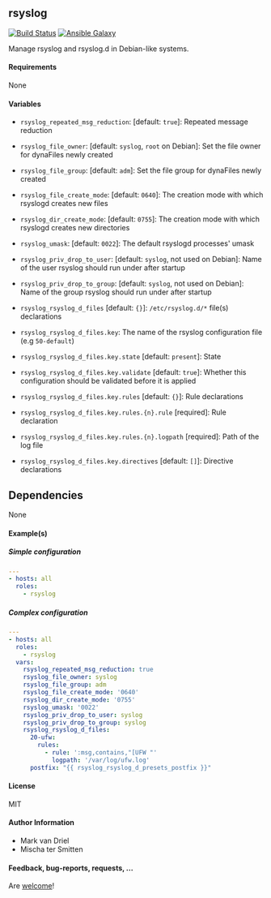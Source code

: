 ## rsyslog

[![Build Status](https://travis-ci.org/Oefenweb/ansible-rsyslog.svg?branch=master)](https://travis-ci.org/Oefenweb/ansible-rsyslog) [![Ansible Galaxy](http://img.shields.io/badge/ansible--galaxy-rsyslog-blue.svg)](https://galaxy.ansible.com/list#/roles/6175)

Manage rsyslog and rsyslog.d in Debian-like systems.

#### Requirements

None

#### Variables

* `rsyslog_repeated_msg_reduction`: [default: `true`]: Repeated message reduction 
* `rsyslog_file_owner`: [default: `syslog`, `root` on Debian]: Set the file owner for dynaFiles newly created
* `rsyslog_file_group`: [default: `adm`]: Set the file group for dynaFiles newly created
* `rsyslog_file_create_mode`: [default: `0640`]: The creation mode with which rsyslogd creates new files
* `rsyslog_dir_create_mode`: [default: `0755`]: The creation mode with which rsyslogd creates new directories 
* `rsyslog_umask`: [default: `0022`]: The default rsyslogd processes' umask
* `rsyslog_priv_drop_to_user`: [default: `syslog`, not used on Debian]: Name of the user rsyslog should run under after startup
* `rsyslog_priv_drop_to_group`: [default: `syslog`, not used on Debian]: Name of the group rsyslog should run under after startup

* `rsyslog_rsyslog_d_files` [default: `{}`]: `/etc/rsyslog.d/*` file(s) declarations
* `rsyslog_rsyslog_d_files.key`: The name of the rsyslog configuration file (e.g `50-default`)
* `rsyslog_rsyslog_d_files.key.state` [default: `present`]: State
* `rsyslog_rsyslog_d_files.key.validate` [default: `true`]: Whether this configuration should be validated before it is applied
* `rsyslog_rsyslog_d_files.key.rules` [default: `{}`]: Rule declarations
* `rsyslog_rsyslog_d_files.key.rules.{n}.rule` [required]: Rule declaration
* `rsyslog_rsyslog_d_files.key.rules.{n}.logpath` [required]: Path of the log file
* `rsyslog_rsyslog_d_files.key.directives` [default: `[]`]: Directive declarations

## Dependencies

None

#### Example(s)

##### Simple configuration

```yaml
---
- hosts: all
  roles:
    - rsyslog
```

##### Complex configuration

```yaml
---
- hosts: all
  roles:
    - rsyslog
  vars:
    rsyslog_repeated_msg_reduction: true
    rsyslog_file_owner: syslog
    rsyslog_file_group: adm
    rsyslog_file_create_mode: '0640'
    rsyslog_dir_create_mode: '0755'
    rsyslog_umask: '0022'
    rsyslog_priv_drop_to_user: syslog
    rsyslog_priv_drop_to_group: syslog
    rsyslog_rsyslog_d_files:
      20-ufw:
        rules:
          - rule: ':msg,contains,"[UFW "'
            logpath: '/var/log/ufw.log'
      postfix: "{{ rsyslog_rsyslog_d_presets_postfix }}"
```

#### License

MIT

#### Author Information

* Mark van Driel
* Mischa ter Smitten

#### Feedback, bug-reports, requests, ...

Are [welcome](https://github.com/Oefenweb/ansible-rsyslog/issues)!
